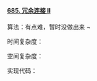 #### [685. 冗余连接 II](https://leetcode-cn.com/problems/redundant-connection-ii/)

算法：有点难，暂时没做出来 ~

时间复杂度：

空间复杂度：

实现代码：

```java

```

